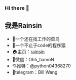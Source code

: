 ### Hi there 👋
## 我是Rainsin
- 🤔一个还在找工作的菜鸟
- 💪一个不止于code的程序猿
- 🏠主页：[rainsin](https://rainsins.notion.site/Rainsin-0c7abbee2dde494e9cf252fce4441290)
- 💬微信：Ohh_tiamoN
- 💘推特：@python04368270
- 🔞telegram：Bill Wang
<!--
**2000python/2000python** is a ✨ _special_ ✨ repository because its `README.md` (this file) appears on your GitHub profile.

Here are some ideas to get you started:

- 🔭 I’m currently working on ...
- 🌱 I’m currently learning ...
- 👯 I’m looking to collaborate on ...
- 🤔 I’m looking for help with ...
- 💬 Ask me about ...
- 📫 How to reach me: ...
- 😄 Pronouns: ...
- ⚡ Fun fact: ...
-->
